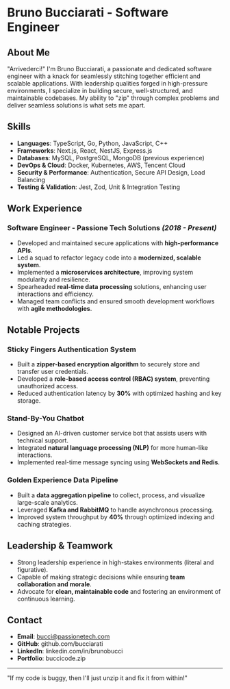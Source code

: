 # Bruno Bucciarati - Software Engineer

## About Me
"Arrivederci!" I'm Bruno Bucciarati, a passionate and dedicated software engineer with a knack for seamlessly stitching together efficient and scalable applications. With leadership qualities forged in high-pressure environments, I specialize in building secure, well-structured, and maintainable codebases. My ability to "zip" through complex problems and deliver seamless solutions is what sets me apart.

## Skills
- **Languages**: TypeScript, Go, Python, JavaScript, C++
- **Frameworks**: Next.js, React, NestJS, Express.js
- **Databases**: MySQL, PostgreSQL, MongoDB (previous experience)
- **DevOps & Cloud**: Docker, Kubernetes, AWS, Tencent Cloud
- **Security & Performance**: Authentication, Secure API Design, Load Balancing
- **Testing & Validation**: Jest, Zod, Unit & Integration Testing

## Work Experience
### Software Engineer - Passione Tech Solutions *(2018 - Present)*
- Developed and maintained secure applications with **high-performance APIs**.
- Led a squad to refactor legacy code into a **modernized, scalable system**.
- Implemented a **microservices architecture**, improving system modularity and resilience.
- Spearheaded **real-time data processing** solutions, enhancing user interactions and efficiency.
- Managed team conflicts and ensured smooth development workflows with **agile methodologies**.

## Notable Projects
### **Sticky Fingers Authentication System**
- Built a **zipper-based encryption algorithm** to securely store and transfer user credentials.
- Developed a **role-based access control (RBAC) system**, preventing unauthorized access.
- Reduced authentication latency by **30%** with optimized hashing and key storage.

### **Stand-By-You Chatbot**
- Designed an AI-driven customer service bot that assists users with technical support.
- Integrated **natural language processing (NLP)** for more human-like interactions.
- Implemented real-time message syncing using **WebSockets and Redis**.

### **Golden Experience Data Pipeline**
- Built a **data aggregation pipeline** to collect, process, and visualize large-scale analytics.
- Leveraged **Kafka and RabbitMQ** to handle asynchronous processing.
- Improved system throughput by **40%** through optimized indexing and caching strategies.

## Leadership & Teamwork
- Strong leadership experience in high-stakes environments (literal and figurative).
- Capable of making strategic decisions while ensuring **team collaboration and morale**.
- Advocate for **clean, maintainable code** and fostering an environment of continuous learning.

## Contact
- **Email**: bucci@passionetech.com
- **GitHub**: github.com/bucciarati
- **LinkedIn**: linkedin.com/in/brunobucci
- **Portfolio**: buccicode.zip

---
"If my code is buggy, then I'll just unzip it and fix it from within!"
